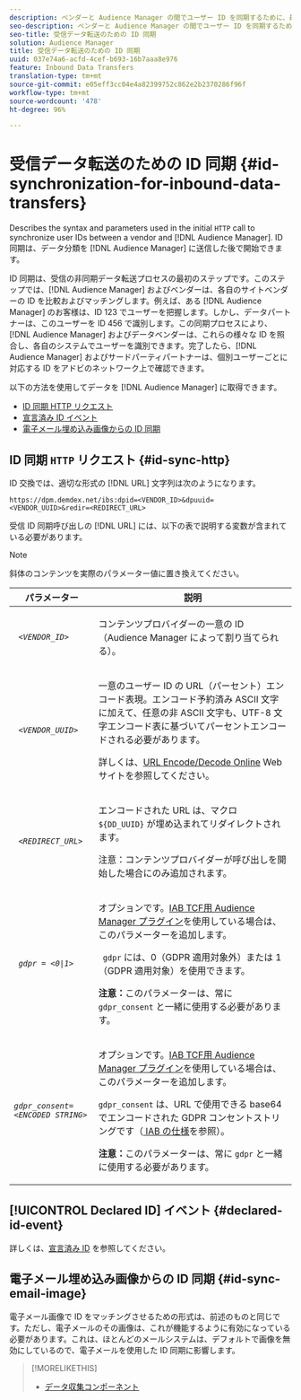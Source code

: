 ```yaml
---
description: ベンダーと Audience Manager の間でユーザー ID を同期するために、最初の HTTP 呼び出しで使用される構文およびパラメーターについて説明します。ID 同期は、データ分類を Audience Manager に送信した後で開始できます。
seo-description: ベンダーと Audience Manager の間でユーザー ID を同期するために、最初の HTTP 呼び出しで使用される構文およびパラメーターについて説明します。ID 同期は、データ分類を Audience Manager に送信した後で開始できます。
seo-title: 受信データ転送のための ID 同期
solution: Audience Manager
title: 受信データ転送のための ID 同期
uuid: 037e74a6-acfd-4cef-b693-16b7aaa8e976
feature: Inbound Data Transfers
translation-type: tm+mt
source-git-commit: e05eff3cc04e4a82399752c862e2b2370286f96f
workflow-type: tm+mt
source-wordcount: '478'
ht-degree: 96%

---
```



# 受信データ転送のための ID 同期 {#id-synchronization-for-inbound-data-transfers}

Describes the syntax and parameters used in the initial `HTTP` call to synchronize user IDs between a vendor and [!DNL Audience Manager]. ID 同期は、データ分類を [!DNL Audience Manager] に送信した後で開始できます。

ID 同期は、受信の非同期データ転送プロセスの最初のステップです。このステップでは、[!DNL Audience Manager] およびベンダーは、各自のサイトベンダーの ID を比較およびマッチングします。例えば、ある [!DNL Audience Manager] のお客様は、ID 123 でユーザーを把握します。しかし、データパートナーは、このユーザーを ID 456 で識別します。この同期プロセスにより、[!DNL Audience Manager] およびデータベンダーは、これらの様々な ID を照合し、各自のシステムでユーザーを識別できます。完了したら、[!DNL Audience Manager] およびサードパーティパートナーは、個別ユーザーごとに対応する ID をアドビのネットワーク上で確認できます。

以下の方法を使用してデータを [!DNL Audience Manager] に取得できます。

* [ID 同期 HTTP リクエスト](../../../integration/sending-audience-data/batch-data-transfer-explained/id-sync-http.md#id-sync-http)
* [宣言済み ID イベント](../../../integration/sending-audience-data/batch-data-transfer-explained/id-sync-http.md#declared-id-event)
* [電子メール埋め込み画像からの ID 同期](../../../integration/sending-audience-data/batch-data-transfer-explained/id-sync-http.md#id-sync-email-image)

## ID 同期 `HTTP` リクエスト {#id-sync-http}

ID 交換では、適切な形式の [!DNL URL] 文字列は次のようになります。

```
https://dpm.demdex.net/ibs:dpid=<VENDOR_ID>&dpuuid=<VENDOR_UUID>&redir=<REDIRECT_URL>
```

受信 ID 同期呼び出しの [!DNL URL] には、以下の表で説明する変数が含まれている必要があります。

>[!NOTE]
>
>斜体のコンテンツを実際のパラメーター値に置き換えてください。

<table id="table_EB9F4246E2A34ABB8ED06EA458EB186F"> 
 <thead> 
  <tr> 
   <th colname="col1" class="entry"> パラメーター </th> 
   <th colname="col2" class="entry"> 説明 </th> 
  </tr> 
 </thead>
 <tbody> 
  <tr> 
   <td colname="col1"> <code> <i>&lt;VENDOR_ID&gt;</i> </code> </td> 
   <td colname="col2"> <p>コンテンツプロバイダーの一意の ID（<span class="keyword">Audience Manager</span> によって割り当てられる）。 </p> </td> 
  </tr> 
  <tr> 
   <td colname="col1"> <code> <i>&lt;VENDOR_UUID&gt;</i> </code> </td> 
   <td colname="col2"> <p>一意のユーザー ID の URL（パーセント）エンコード表現。エンコード予約済み ASCII 文字に加えて、任意の非 ASCII 文字も、UTF-8 文字エンコード表に基づいてパーセントエンコードされる必要があります。 </p> <p>詳しくは、<a href="https://www.url-encode-decode.com" format="http" scope="external">URL Encode/Decode Online</a> Web サイトを参照してください。 </p> </td> 
  </tr> 
  <tr> 
   <td colname="col1"> <code> <i>&lt;REDIRECT_URL&gt;</i> </code> </td> 
   <td colname="col2"> <p>エンコードされた URL は、マクロ <code> ${DD_UUID}</code> が埋め込まれてリダイレクトされます。 </p> <p>注意：コンテンツプロバイダーが呼び出しを開始した場合にのみ追加されます。 </p> </td> 
  </tr> 
  <tr> 
   <td colname="col1"> <code> <i>gdpr = &lt;0|1&gt;</i> </code> </td> 
   <td colname="col2"> <p>オプションです。<a href="../../../overview/data-security-and-privacy/aam-iab-plugin.md">IAB TCF用 Audience Manager プラグイン</a>を使用している場合は、このパラメーターを追加します。</p> <p><code> gdpr</code>  には、0（GDPR 適用対象外）または 1（GDPR 適用対象）を使用できます。 </p> <p> <b>注意：</b>このパラメーターは、常に <code>gdpr_consent</code> と一緒に使用する必要があります。</p></td> 
  </tr> 
  <tr> 
   <td colname="col1"> <code><i>gdpr_consent=&lt;ENCODED STRING&gt;</i> </code> </td> 
   <td colname="col2"> <p>オプションです。<a href="../../../overview/data-security-and-privacy/aam-iab-plugin.md">IAB TCF用 Audience Manager プラグイン</a>を使用している場合は、このパラメーターを追加します。</p> <p><code>gdpr_consent</code>  は、URL で使用できる base64 でエンコードされた GDPR コンセントストリングです（<a href="https://github.com/InteractiveAdvertisingBureau/GDPR-Transparency-and-Consent-Framework/blob/master/URL-based%20Consent%20Passing_%20Framework%20Guidance.md#specifications" format="http" scope="external"> IAB の仕様</a>を参照）。 </p> <p> <b>注意：</b>このパラメーターは、常に <code>gdpr</code> と一緒に使用する必要があります。</p> </td> 
  </tr> 
 </tbody> 
</table>

## [!UICONTROL Declared ID] イベント {#declared-id-event}

詳しくは、[宣言済み ID](../../../features/declared-ids.md) を参照してください。

## 電子メール埋め込み画像からの ID 同期 {#id-sync-email-image}

電子メール画像で ID をマッチングさせるための形式は、前述のものと同じです。ただし、電子メールのその画像は、これが機能するように有効になっている必要があります。これは、ほとんどのメールシステムは、デフォルトで画像を無効にしているので、電子メールを使用した ID 同期に影響します。

>[!MORELIKETHIS]
>
>* [データ収集コンポーネント](../../../reference/system-components/components-data-collection.md)

